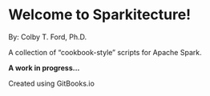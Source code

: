 # Welcome to Sparkitecture!

<p align=“right”>By: Colby T. Ford, Ph.D.</p>

A collection of “cookbook-style” scripts for Apache Spark.

__A work in progress...__

<footer>Created using GitBooks.io</footer>
